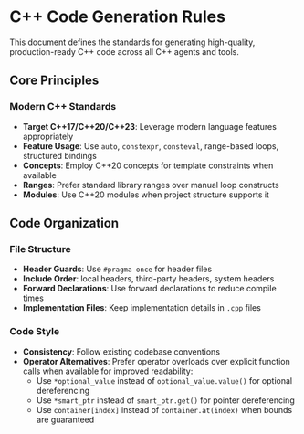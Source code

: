 # C++ Code Generation Rules

This document defines the standards for generating high-quality, production-ready C++ code across all C++ agents and tools.

## Core Principles

### Modern C++ Standards

- **Target C++17/C++20/C++23**: Leverage modern language features appropriately
- **Feature Usage**: Use `auto`, `constexpr`, `consteval`, range-based loops, structured bindings
- **Concepts**: Employ C++20 concepts for template constraints when available
- **Ranges**: Prefer standard library ranges over manual loop constructs
- **Modules**: Use C++20 modules when project structure supports it

## Code Organization

### File Structure

- **Header Guards**: Use `#pragma once` for header files
- **Include Order**: local headers, third-party headers, system headers
- **Forward Declarations**: Use forward declarations to reduce compile times
- **Implementation Files**: Keep implementation details in `.cpp` files

### Code Style

- **Consistency**: Follow existing codebase conventions
- **Operator Alternatives**: Prefer operator overloads over explicit function calls when available for improved readability:
  - Use `*optional_value` instead of `optional_value.value()` for optional dereferencing
  - Use `*smart_ptr` instead of `smart_ptr.get()` for pointer dereferencing
  - Use `container[index]` instead of `container.at(index)` when bounds are guaranteed

<!-- 

### Memory Safety

- **RAII First**: Always prefer automatic resource management
- **Smart Pointers**: Use `std::unique_ptr`, `std::shared_ptr`, `std::weak_ptr` over raw pointers
- **Stack Allocation**: Prefer stack-allocated objects when possible
- **No Manual Management**: Avoid `new`/`delete` pairs; use containers and smart pointers
- **Resource Lifetime**: Clearly define ownership semantics

### Type Safety

- **Strong Typing**: Use enum classes, type aliases for semantic meaning
- **Const Correctness**: Apply `const` everywhere possible - parameters, methods, variables
- **Compile-Time Checks**: Use `static_assert`, concepts, and SFINAE for early error detection
- **Explicit Constructors**: Mark single-argument constructors as `explicit`
- **No Implicit Conversions**: Avoid dangerous implicit type conversions

### Exception Safety

- **RAII Guarantee**: All resources managed through RAII
- **Strong Exception Safety**: Operations either succeed completely or leave state unchanged
- **No-Throw Guarantee**: Mark functions `noexcept` when they cannot throw
- **Exception Specifications**: Use `noexcept` appropriately, avoid `throw()` specifications

### Performance

- **Zero-Cost Abstractions**: Write expressive code without runtime overhead
- **Move Semantics**: Implement move constructors and assignment operators when beneficial
- **Perfect Forwarding**: Use universal references and `std::forward` in templates
- **RVO/NRVO**: Design functions to benefit from return value optimization
- **Inline Considerations**: Use `inline` judiciously, prefer header-only templates

### Template Metaprogramming

- **Concepts Over SFINAE**: Use C++20 concepts when available
- **Template Specialization**: Prefer partial specialization over function overloads
- **CRTP**: Use Curiously Recurring Template Pattern for static polymorphism when appropriate
- **Type Traits**: Leverage `std::type_traits` and custom traits
- **Variadic Templates**: Use parameter packs for flexible interfaces

### Concurrency

- **Thread Safety**: Design interfaces to be thread-safe by default or clearly document requirements
- **Atomic Operations**: Use `std::atomic` for lock-free programming when appropriate
- **Synchronization**: Prefer standard library primitives (`std::mutex`, `std::condition_variable`)
- **Async Programming**: Use `std::future`, `std::async`, and task-based parallelism
- **Data Races**: Eliminate data races through proper synchronization or immutability

## API Design Guidelines

### Interface Design

- **Intuitive Names**: Use clear, descriptive function and variable names
- **Hard to Misuse**: Design interfaces that prevent common mistakes
- **Principle of Least Surprise**: Follow established conventions and patterns
- **Minimal Interfaces**: Expose only what clients need
- **Orthogonal Design**: Keep different concerns separate

### Error Handling

- **Exceptions for Exceptional Cases**: Use exceptions for truly exceptional conditions
- **Error Codes**: Consider `std::optional`, `std::expected` (C++23) for recoverable errors
- **Fail Fast**: Detect errors as early as possible
- **Error Context**: Provide meaningful error messages and context

### Documentation

- **Self-Documenting Code**: Choose names that explain intent
- **Invariants**: Document class and function invariants clearly
- **Preconditions/Postconditions**: Specify what functions expect and guarantee
- **Examples**: Provide usage examples for complex interfaces

## Code Organization

### Naming Conventions

- **Classes**: `PascalCase` (e.g., `ThreadSafeQueue`)
- **Functions/Variables**: `snake_case` (e.g., `process_data`, `item_count`)
- **Constants**: `cPascalCase`
- **Namespaces**: `lowercase` (e.g., `namespace utils`)
- **Template Parameters**: `PascalCase` (e.g., `template<typename DataType>`)

### Code Style

- **Readable Formatting**: Use consistent indentation and spacing
- **Line Length**: Keep lines reasonable length (typically 80-120 characters)
- **Braces**: Consistent brace style throughout codebase
- **Comments**: Explain why, not what; focus on intent and rationale

## Quality Assurance

### Static Analysis

- **Compiler Warnings**: Enable high warning levels (`-Wall -Wextra -Werror`)
- **Static Analysis Tools**: Use tools like `clang-tidy`, `cppcheck`
- **Sanitizers**: Use address, thread, and undefined behavior sanitizers during testing

### Testing Considerations

- **Testable Design**: Write code that's easy to test
- **Dependency Injection**: Use dependency injection for better testability
- **Mock Interfaces**: Design interfaces that can be easily mocked
- **Edge Cases**: Consider and handle boundary conditions

### Code Reviews

- **Readability**: Code should be readable by other developers
- **Maintainability**: Consider future modifications and extensions
- **Performance**: Identify potential performance bottlenecks
- **Security**: Review for potential security vulnerabilities

## Common Patterns

### Resource Management

```cpp
// RAII wrapper example
class FileHandle {
public:
    explicit FileHandle(const std::string& filename) 
        : file_(std::fopen(filename.c_str(), "r")) {
        if (!file_) {
            throw std::runtime_error("Failed to open file");
        }
    }
    
    ~FileHandle() { 
        if (file_) std::fclose(file_); 
    }
    
    // Non-copyable, movable
    FileHandle(const FileHandle&) = delete;
    FileHandle& operator=(const FileHandle&) = delete;
    FileHandle(FileHandle&& other) noexcept : file_(other.file_) {
        other.file_ = nullptr;
    }
    
private:
    std::FILE* file_;
};
```

### Template Design

```cpp
// Use concepts for template constraints
template<typename T>
concept Drawable = requires(T t) {
    t.draw();
};

template<Drawable T>
void render(const T& object) {
    object.draw();
}
```

### Error Handling

```cpp
// Use std::optional for optional values
std::optional<int> parse_int(const std::string& str) {
    try {
        return std::stoi(str);
    } catch (const std::exception&) {
        return std::nullopt;
    }
}
```

 -->
